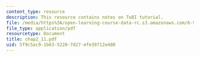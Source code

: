 ```yaml
---
content_type: resource
description: This resource contains notes on ToBI tutorial.
file: /media/https%3A/open-learning-course-data-rc.s3.amazonaws.com/6-911-transcribing-prosodic-structure-of-spoken-utterances-with-tobi-january-iap-2006/5f9c5ac91b6352207d27efe39712e480_chap2_11.pdf
file_type: application/pdf
resourcetype: Document
title: chap2_11.pdf
uid: 5f9c5ac9-1b63-5220-7d27-efe39712e480
---
```

